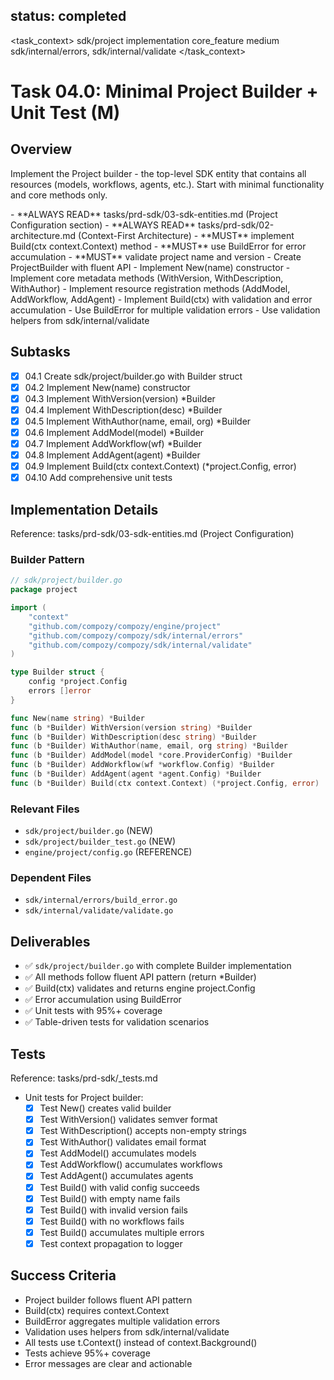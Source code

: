 ## status: completed

<task_context>
<domain>sdk/project</domain>
<type>implementation</type>
<scope>core_feature</scope>
<complexity>medium</complexity>
<dependencies>sdk/internal/errors, sdk/internal/validate</dependencies>
</task_context>

# Task 04.0: Minimal Project Builder + Unit Test (M)

## Overview

Implement the Project builder - the top-level SDK entity that contains all resources (models, workflows, agents, etc.). Start with minimal functionality and core methods only.

<critical>
- **ALWAYS READ** tasks/prd-sdk/03-sdk-entities.md (Project Configuration section)
- **ALWAYS READ** tasks/prd-sdk/02-architecture.md (Context-First Architecture)
- **MUST** implement Build(ctx context.Context) method
- **MUST** use BuildError for error accumulation
- **MUST** validate project name and version
</critical>

<requirements>
- Create ProjectBuilder with fluent API
- Implement New(name) constructor
- Implement core metadata methods (WithVersion, WithDescription, WithAuthor)
- Implement resource registration methods (AddModel, AddWorkflow, AddAgent)
- Implement Build(ctx) with validation and error accumulation
- Use BuildError for multiple validation errors
- Use validation helpers from sdk/internal/validate
</requirements>

## Subtasks

- [x] 04.1 Create sdk/project/builder.go with Builder struct
- [x] 04.2 Implement New(name) constructor
- [x] 04.3 Implement WithVersion(version) *Builder
- [x] 04.4 Implement WithDescription(desc) *Builder
- [x] 04.5 Implement WithAuthor(name, email, org) *Builder
- [x] 04.6 Implement AddModel(model) *Builder
- [x] 04.7 Implement AddWorkflow(wf) *Builder
- [x] 04.8 Implement AddAgent(agent) *Builder
- [x] 04.9 Implement Build(ctx context.Context) (*project.Config, error)
- [x] 04.10 Add comprehensive unit tests

## Implementation Details

Reference: tasks/prd-sdk/03-sdk-entities.md (Project Configuration)

### Builder Pattern

```go
// sdk/project/builder.go
package project

import (
    "context"
    "github.com/compozy/compozy/engine/project"
    "github.com/compozy/compozy/sdk/internal/errors"
    "github.com/compozy/compozy/sdk/internal/validate"
)

type Builder struct {
    config *project.Config
    errors []error
}

func New(name string) *Builder
func (b *Builder) WithVersion(version string) *Builder
func (b *Builder) WithDescription(desc string) *Builder
func (b *Builder) WithAuthor(name, email, org string) *Builder
func (b *Builder) AddModel(model *core.ProviderConfig) *Builder
func (b *Builder) AddWorkflow(wf *workflow.Config) *Builder
func (b *Builder) AddAgent(agent *agent.Config) *Builder
func (b *Builder) Build(ctx context.Context) (*project.Config, error)
```

### Relevant Files

- `sdk/project/builder.go` (NEW)
- `sdk/project/builder_test.go` (NEW)
- `engine/project/config.go` (REFERENCE)

### Dependent Files

- `sdk/internal/errors/build_error.go`
- `sdk/internal/validate/validate.go`

## Deliverables

- ✅ `sdk/project/builder.go` with complete Builder implementation
- ✅ All methods follow fluent API pattern (return *Builder)
- ✅ Build(ctx) validates and returns engine project.Config
- ✅ Error accumulation using BuildError
- ✅ Unit tests with 95%+ coverage
- ✅ Table-driven tests for validation scenarios

## Tests

Reference: tasks/prd-sdk/_tests.md

- Unit tests for Project builder:
  - [x] Test New() creates valid builder
  - [x] Test WithVersion() validates semver format
  - [x] Test WithDescription() accepts non-empty strings
  - [x] Test WithAuthor() validates email format
  - [x] Test AddModel() accumulates models
  - [x] Test AddWorkflow() accumulates workflows
  - [x] Test AddAgent() accumulates agents
  - [x] Test Build() with valid config succeeds
  - [x] Test Build() with empty name fails
  - [x] Test Build() with invalid version fails
  - [x] Test Build() with no workflows fails
  - [x] Test Build() accumulates multiple errors
  - [x] Test context propagation to logger

## Success Criteria

- Project builder follows fluent API pattern
- Build(ctx) requires context.Context
- BuildError aggregates multiple validation errors
- Validation uses helpers from sdk/internal/validate
- All tests use t.Context() instead of context.Background()
- Tests achieve 95%+ coverage
- Error messages are clear and actionable
